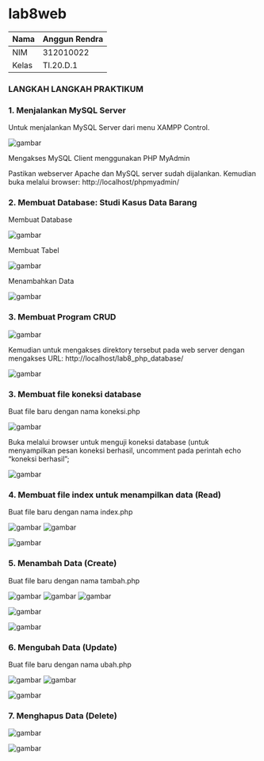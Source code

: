 # lab8web

| Nama      | Anggun Rendra |
| ----------- | ----------- |
| NIM     | 312010022       |
| Kelas   | TI.20.D.1    |

### LANGKAH LANGKAH PRAKTIKUM

### 1. Menjalankan MySQL Server

Untuk menjalankan MySQL Server dari menu XAMPP Control.

![gambar](https://user-images.githubusercontent.com/101658076/169795753-081b9ce7-d587-4193-845c-2c2d9dfe6abb.png)

Mengakses MySQL Client menggunakan PHP MyAdmin

Pastikan webserver Apache dan MySQL server sudah dijalankan. Kemudian buka melalui browser: http://localhost/phpmyadmin/

### 2. Membuat Database: Studi Kasus Data Barang

Membuat Database

![gambar](https://user-images.githubusercontent.com/101658076/169796445-876d7837-84c4-4143-b0c6-fdf5062cbb1b.png)

Membuat Tabel

![gambar](https://user-images.githubusercontent.com/101658076/169796712-660a712e-be1b-49ce-96b9-27f633e8ace0.png)

Menambahkan Data

![gambar](https://user-images.githubusercontent.com/101658076/169797080-63ed5697-bc7b-457b-bbcd-d900513ad281.png)

### 3. Membuat Program CRUD

![gambar](https://user-images.githubusercontent.com/101658076/169797441-23f752a8-2859-4345-a06a-aba391b7b1a1.png)

Kemudian untuk mengakses direktory tersebut pada web server dengan mengakses URL: http://localhost/lab8_php_database/

![gambar](https://user-images.githubusercontent.com/101658076/169797598-478179d0-d97c-4d02-beda-8d0b788fbbcc.png)

### 3. Membuat file koneksi database

Buat file baru dengan nama koneksi.php

![gambar](https://user-images.githubusercontent.com/101658076/169797765-a2b25a32-c959-4b24-ae9e-678e555a439e.png)

Buka melalui browser untuk menguji koneksi database (untuk menyampilkan pesan koneksi berhasil, uncomment pada perintah echo “koneksi berhasil”;

![gambar](https://user-images.githubusercontent.com/101658076/169797890-a73a9513-c6ac-4e09-81ac-f52164b8a1d1.png)

### 4. Membuat file index untuk menampilkan data (Read)

Buat file baru dengan nama index.php

![gambar](https://user-images.githubusercontent.com/101658076/169798085-eff6fade-ead8-4c4f-a4f7-8c4f55a6c68a.png)
![gambar](https://user-images.githubusercontent.com/101658076/169798162-bf230418-6db0-4d15-8706-2f733d7f08e3.png)

![gambar](https://user-images.githubusercontent.com/101658076/169798413-d2911a27-3700-45cb-9b93-b69cef238d5c.png)

### 5. Menambah Data (Create)

Buat file baru dengan nama tambah.php

![gambar](https://user-images.githubusercontent.com/101658076/169798790-db6c4c41-5af7-4396-bd58-0e6d75f5fb9c.png)
![gambar](https://user-images.githubusercontent.com/101658076/169798951-a15e696d-6b02-4321-9ec8-0800e657bcbc.png)
![gambar](https://user-images.githubusercontent.com/101658076/169798991-2fce1a18-a6c1-45f6-b9f5-683d76dadb60.png)

![gambar](https://user-images.githubusercontent.com/101658076/169799090-427a7abb-ef72-4dc8-b0a3-bf0299c66fff.png)

![gambar](https://user-images.githubusercontent.com/101658076/169799565-dac1c0ca-a331-47f0-8ffc-1cc853d78a1f.png)

### 6. Mengubah Data (Update)

Buat file baru dengan nama ubah.php

![gambar](https://user-images.githubusercontent.com/101658076/169799733-cbe3894a-be25-47f7-a298-05f45c42ac0d.png)
![gambar](https://user-images.githubusercontent.com/101658076/169799804-509f9e58-ac98-4e6b-bf4a-34647b88adf9.png)

![gambar](https://user-images.githubusercontent.com/101658076/169800200-708ba30c-368e-409f-983e-a433f5d7b423.png)

### 7. Menghapus Data (Delete)

![gambar](https://user-images.githubusercontent.com/101658076/169800686-b682d4d2-3ab6-4f38-8f07-4db8136de5d2.png)

![gambar](https://user-images.githubusercontent.com/101658076/169800771-8b899e67-135b-43ad-9441-0934210ecfbb.png)
